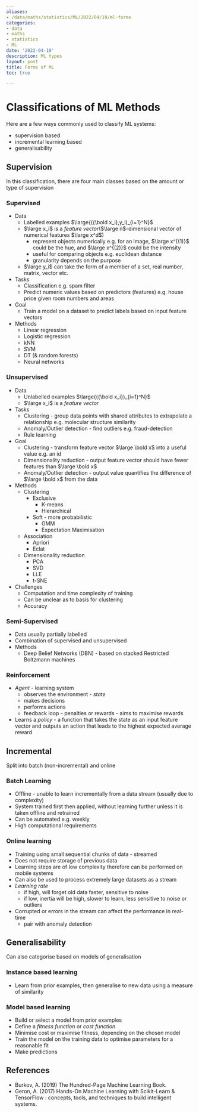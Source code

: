 ```yaml
---
aliases:
- /data/maths/statistics/ML/2022/04/19/ml-forms
categories:
- data
- maths
- statistics
- ML
date: '2022-04-19'
description: ML types
layout: post
title: Forms of ML
toc: true

---
```


# Classifications of ML Methods

Here are a few ways commonly used to classify ML systems:

- supervision based
- incremental learning based
- generalisability

## Supervision

In this classification, there are four main classes based on the amount or type of supervision

### Supervised

- Data
  - Labelled examples $\large{({\bold x_i},y_i)_{i=1}^N}$
  - $\large x_i$ is a _feature vector_($\large n$-dimensional vector of numerical features $\large x^d$)
    - represent objects numerically e.g. for an image, $\large x^{(1)}$ could be the hue, and $\large x^{(2)}$ could be the intensity
    - useful for comparing objects e.g. euclidean distance
    - granularity depends on the purpose
  - $\large y_i$ can take the form of a member of a set, real number, matrix, vector etc.
- Tasks
  - Classification e.g. spam filter
  - Predict numeric values based on predictors (features) e.g. house price given room numbers and areas
- Goal
  - Train a model on a dataset to predict labels based on input feature vectors
- Methods
  - Linear regression
  - Logistic regression
  - kNN
  - SVM
  - DT (& random forests)
  - Neural networks

### Unsupervised

- Data
  - Unlabelled examples $\large{({\bold x_i})_{i=1}^N}$
  - $\large x_i$ is a _feature vector_
- Tasks
  - Clustering - group data points with shared attributes to extrapolate a relationship e.g. molecular structure similarity
  - Anomaly/Outlier detection - find outliers e.g. fraud-detection
  - Rule learning
- Goal
  - Clustering - transform feature vector $\large \bold x$ into a useful value e.g. an id
  - Dimensionality reduction - output feature vector should have fewer features than $\large \bold x$
  - Anomaly/Outlier detection - output value quantifies the difference of $\large \bold x$ from the data
- Methods
  - Clustering
    - Exclusive
      - K-means
      - Hierarchical
    - Soft - more probabilistic
      - GMM
      - Expectation Maximisation
  - Association
    - Apriori
    - Eclat
  - Dimensionality reduction
    - PCA
    - SVD
    - LLE
    - t-SNE
- Challenges
  - Computation and time complexity of training
  - Can be unclear as to basis for clustering
  - Accuracy

### Semi-Supervised

- Data usually partially labelled
- Combination of supervised and unsupervised
- Methods
  - Deep Belief Networks (DBN) - based on stacked Restricted Boltzmann machines

### Reinforcement

- _Agent_ - learning system
  - observes the environment - _state_
  - makes decisions
  - performs actions
  - feedback loop - penalties or rewards - aims to maximise rewards
- Learns a _policy_ - a function that takes the state as an input feature vector and outputs an action that leads to the highest expected average reward

## Incremental

Split into batch (non-incremental) and online

### Batch Learning

- Offline - unable to learn incrementally from a data stream (usually due to complexity)
- System trained first then applied, without learning further unless it is taken offline and retrained
- Can be automated e.g. weekly
- High computational requirements

### Online learning

- Training using small sequential chunks of data - streamed
- Does not require storage of previous data
- Learning steps are of low complexity therefore can be performed on mobile systems
- Can also be used to process extremely large datasets as a stream
- _Learning rate_
  - if high, will forget old data faster, sensitive to noise
  - if low, inertia will be high, slower to learn, less sensitive to noise or outliers
- Corrupted or errors in the stream can affect the performance in real-time
  - pair with anomaly detection

## Generalisability

Can also categorise based on models of generalisation

### Instance based learning

- Learn from prior examples, then generalise to new data using a measure of similarity

### Model based learning

- Build or select a model from prior examples
- Define a _fitness function_ or _cost function_
- Minimise cost or maximise fitness, depending on the chosen model
- Train the model on the training data to optimise parameters for a reasonable fit
- Make predictions

## References

- Burkov, A. (2019) The Hundred-Page Machine Learning Book.
- Geron, A. (2017) Hands-On Machine Learning with Scikit-Learn & TensorFlow : concepts, tools, and techniques to build intelligent systems.
